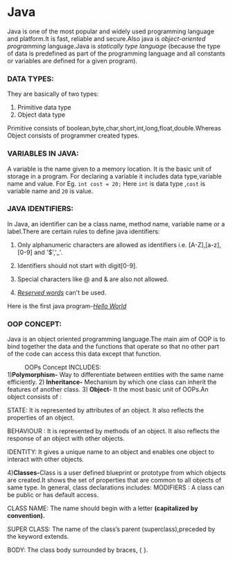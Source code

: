 # Java
Java is one of the most popular and widely used programming language and platform.It is fast, reliable and secure.Also java is *object-oriented programming* language.Java is *statically type language* (because the type of data is predefined as part of the programming language and all constants or variables are defined for a given program).
### DATA TYPES:
They are basically of two types:
1) Primitive data type
2) Object data type

Primitive consists of boolean,byte,char,short,int,long,float,double.Whereas Object consists of programmer created types.
### VARIABLES IN JAVA:
A variable is the name given to a memory location. It is the basic unit of storage in a program.
For declaring a variable it includes data type,variable name and value.
For Eg. `int cost = 20;`
Here `int` is data type ,`cost` is variable name and `20` is value.
### JAVA IDENTIFIERS:
In Java, an identifier can be a class name, method name, variable name or a label.There are certain rules to define java identifiers:

1. Only alphanumeric characters are allowed as identifiers i.e. [A-Z],[a-z],[0-9] and '$','_'.

1. Identifiers should not start with digit[0-9].

1. Special characters like @ and & are also not allowed.

1. [*Reserved words*](https://www.computerhope.com/jargon/j/java_reserved_words.htm) can't be used.

Here is the first java program-[*Hello World*](https://github.com/Starcode71Ooze/JAVA-JET/blob/master/HelloWorld.java)

### OOP CONCEPT:
Java is an object oriented programming language.The main aim of OOP is to bind together the data and the functions that operate so that no other part of the code can access this data except that function.
<dd>OOPs Concept INCLUDES: </dd>
1)<B>Polymorphism-</B> Way to differentiate between entities with the same name efficiently.
 2)<B> Inheritance-</B> Mechanism by which one class can inherit the features of another class.
 3)<B> Object-</B> It the most basic unit of OOPs.An object consists of : 
 
 STATE: It is represented by attributes of an object. It also reflects the properties of an object.
 
 BEHAVIOUR : It is represented by methods of an object. It also reflects the response of an object with other objects.
 
 IDENTITY: It gives a unique name to an object and enables one object to interact with other objects.

4)<B>Classes-</B>Class is a user defined blueprint or prototype from which objects are created.It shows the set of properties that are common to all objects of same type. In general, class declarations includes:
MODIFIERS : A class can be public or has default access.

CLASS NAME: The name should begin with a letter <B>(capitalized by convention).</B>

SUPER CLASS: The name of the class’s parent (superclass),preceded by the keyword extends.

BODY: The class body surrounded by braces, { }.











